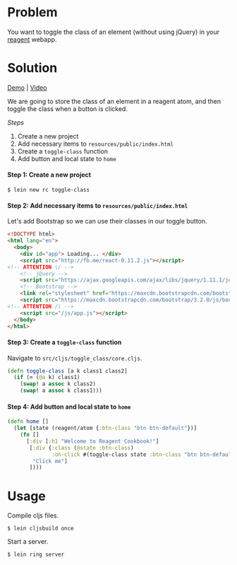 # Problem

You want to toggle the class of an element (without using jQuery) in your [reagent](https://github.com/reagent-project/reagent) webapp.

# Solution

[Demo](http://rc-toggle-class2.s3-website-us-west-1.amazonaws.com/) | [Video](https://www.youtube.com/watch?v=WcMrLhW20zg)

We are going to store the class of an element in a reagent atom, and then toggle the class when a button is clicked.

*Steps*

1. Create a new project
2. Add necessary items to `resources/public/index.html`
3. Create a `toggle-class` function
4. Add button and local state to `home`

#### Step 1: Create a new project

```
$ lein new rc toggle-class
```

#### Step 2: Add necessary items to `resources/public/index.html`

Let's add Bootstrap so we can use their classes in our toggle button.

```html
<!DOCTYPE html>
<html lang="en">
  <body>
    <div id="app"> Loading... </div>
    <script src="http://fb.me/react-0.11.2.js"></script>
<!-- ATTENTION \/ -->
    <!-- jQuery -->
    <script src="https://ajax.googleapis.com/ajax/libs/jquery/1.11.1/jquery.min.js"></script>
    <!-- Bootstrap -->
    <link rel="stylesheet" href="https://maxcdn.bootstrapcdn.com/bootstrap/3.2.0/css/bootstrap.min.css">
    <script src="https://maxcdn.bootstrapcdn.com/bootstrap/3.2.0/js/bootstrap.min.js"></script>
<!-- ATTENTION /\ -->
    <script src="/js/app.js"></script>
  </body>
</html>
```

#### Step 3: Create a `toggle-class` function

Navigate to `src/cljs/toggle_class/core.cljs`.

```clojure
(defn toggle-class [a k class1 class2]
  (if (= (@a k) class1)
    (swap! a assoc k class2)
    (swap! a assoc k class1)))
```

#### Step 4: Add button and local state to `home`

```clojure
(defn home []
  (let [state (reagent/atom {:btn-class "btn btn-default"})]
    (fn []
      [:div [:h1 "Welcome to Reagent Cookbook!"]
       [:div {:class (@state :btn-class)
              :on-click #(toggle-class state :btn-class "btn btn-default" "btn btn-danger")}
        "Click me"]
       ])))
```

# Usage

Compile cljs files.

```
$ lein cljsbuild once
```

Start a server.

```
$ lein ring server
```
